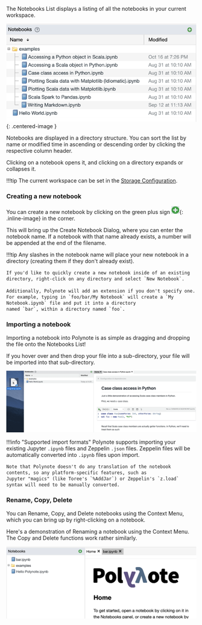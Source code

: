 The Notebooks List displays a listing of all the notebooks in your current workspace. 

![Notebooks List](images/notebooks-list.png){: .centered-image }

Notebooks are displayed in a directory structure. You can sort the list by name or modified time in ascending or 
descending order by clicking the respective column header. 

Clicking on a notebook opens it, and clicking on a directory expands or collapses it. 

!!!tip
    The current workspace can be set in the [Storage Configuration](server-configuration.md#storage).

### Creating a new notebook

You can create a new notebook by clicking on the green plus sign
![green plus sign](images/green-plus.png){: .inline-image} in the corner.

This will bring up the Create Notebook Dialog, where you can enter the notebook name. If a notebook with that name 
already exists, a number will be appended at the end of the filename. 

!!!tip
    Any slashes in the notebook name will place your new notebook in a directory (creating them if they don't already 
    exist).

    If you'd like to quickly create a new notebook inside of an existing directory, right-click on any directory and select `New Notebook`. 

    Additionally, Polynote will add an extension if you don't specify one. 
    For example, typing in `foo/bar/My Notebook` will create a `My Notebook.ipynb` file and put it into a directory 
    named `bar`, within a directory named `foo`. 


### Importing a notebook 

Importing a notebook into Polynote is as simple as dragging and dropping the file onto the Notebooks List!

If you hover over and then drop your file into a sub-directory, your file will be imported into that sub-directory. 

![Dragging and Dropping a Notebook](images/drag-drop-notebook.gif)

!!!info "Supported import formats"
    Polynote supports importing your existing Jupyter `.ipynb` files and Zeppelin `.json` files. Zeppelin files will be 
    automatically converted into `.ipynb` files upon import. 

    Note that Polynote doesn't do any translation of the notebook contents, so any platform-specific features, such as 
    Jupyter "magics" (like Toree's `%AddJar`) or Zeppelin's `z.load` syntax will need to be manually converted. 

### Rename, Copy, Delete

You can Rename, Copy, and Delete notebooks using the Context Menu, which you can bring up by right-clicking on a 
notebook. 

Here's a demonstration of Renaming a notebook using the Context Menu. The Copy and Delete functions work rather 
similarly.

![Renaming notebook using Context Menu](images/context-menu-rename.gif)

